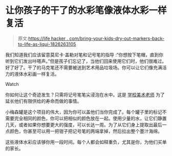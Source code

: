 # 让你孩子的干了的水彩笔像液体水彩一样复活

> 原文:[https://life hacker . com/bring-your-kids-dry-out-markers-back-to-life-as-liqui-1826263105](https://lifehacker.com/bring-your-kids-dried-out-markers-back-to-life-as-liqui-1826263105)

我们知道我们应该留意莫尼卡·盖勒对笔和记号笔的指导 :“你想按下笔帽，直到你听到它们发出咔嗒声。”但是孩子们忘记了，当他们回来使用它们时，他们很难过。好了好了。干了的马克笔还不需要被送到艺术用品垃圾场。你可以让它们像充满活力的液体水彩画一样复活。

Watch

你如何让这个奇迹发生？只需将记号笔笔尖浸泡在水中。这是 [学校美术老师](https://twitter.com/stanfordc/status/985810299184992256) 为了延长他们有限供给的寿命而做的事情。

小梅森罐是这个项目的伟大，因为你可以盖他们当你完成了。每个罐子里的标记不需要完全相同的颜色，你可以把相似的颜色放在一起。使用少量的水，让它们静置几天，或者如果你想要更大的强度，可以长达一周。为了从它们身上提取出最后一点颜色，你甚至可以用一把钳子把记号笔的两端拿掉，然后拉出整个墨汁海绵。

这些液体水彩应该够你用一段时间。每个人都会如释重负，尤其是你，为他们买单的家长。